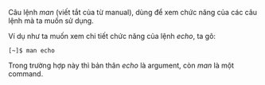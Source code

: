 Câu lệnh _man_ \(viết tắt của từ manual\), dùng để xem chức năng của các câu lệnh mà ta muốn sử dụng.

Ví dụ như ta muốn xem chi tiết chức năng của lệnh _echo_, ta gõ:

```
[~]$ man echo
```

Trong trường hợp này thì bản thân _echo_ là argument, còn _man_ là một command.

